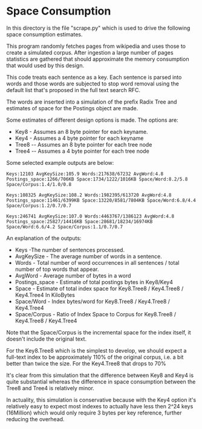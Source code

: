 # Space Consumption

In this directory is the file "scrape.py" which is used to drive the following space consumption estimates.

This program randomly fetches pages from wikipedia and uses those to create a simulated corpus.
After ingestion a large number of pages statistics are gathered that should approximate the memory consumption that would used by this design.

This code treats each sentence as a key.
Each sentence is parsed into words and those words are subjected to stop word removal using the default list that's proposed in the full text search RFC.

The words are inserted into a simulation of the prefix Radix Tree and estimates of space for the Postings object are made.

Some estimates of different design options is made. The options are:

- Key8 - Assumes an 8 byte pointer for each keyname.
- Key4 - Assumes a 4 byte pointer for each keyname
- Tree8 -- Assumes an 8 byte pointer for each tree node
- Tree4 -- Assumes a 4 byte pointer for each tree node

Some selected example outputs are below:

```
Keys:12103 AvgKeySize:105.9 Words:217638/67232 AvgWord:4.8 Postings_space:1266/706KB Space:1734/1222/1016KB Space/Word:8.2/5.8 Space/Corpus:1.4/1.0/0.8

Keys:108325 AvgKeySize:108.2 Words:1982395/613720 AvgWord:4.8 Postings_space:11461/6399KB Space:13220/8581/7804KB Space/Word:6.8/4.4 Space/Corpus:1.2/0.7/0.7

Keys:246741 AvgKeySize:107.0 Words:4463767/1386123 AvgWord:4.8 Postings_space:25827/14416KB Space:28681/18234/16974KB Space/Word:6.6/4.2 Space/Corpus:1.1/0.7/0.7
```

An explanation of the outputs:

- Keys -The number of sentences processed.
- AvgKeySize - The average number of words in a sentence.
- Words - Total number of word occurrences in all sentences / total number of top words that appear.
- AvgWord - Average number of bytes in a word
- Postings_space - Estimate of total postings bytes in Key8/Key4
- Space - Estimate of total index space for Key8.Tree8 / Key4.Tree8 / Key4.Tree4 In KiloBytes
- Space/Word - Index bytes/word for Key8.Tree8 / Key4.Tree8 / Key4.Tree4
- Space/Corpus - Ratio of Index Space to Corpus for Key8.Tree8 / Key4.Tree8 / Key4.Tree4

Note that the Space/Corpus is the incremental space for the index itself, it doesn't include the original text.

For the Key8.Tree8 which is the simplest to develop, we should expect a full-text index to be approximately 110% of the original corpus, i.e. a bit better than twice the size. For the Key4.Tree8 that drops to 70%

It's clear from this simulation that the difference between Key8 and Key4 is quite substantial whereas the difference in space consumption between the Tree8 and Tree4 is relatively minor.

In actuality, this simulation is conservative because with the Key4 option it's relatively easy to expect most indexes to actually have less then 2^24 keys (16Million) which would only require 3 bytes per key reference, further reducing the overhead.
